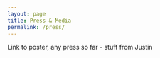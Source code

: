 ```yaml
---
layout: page
title: Press & Media
permalink: /press/
---
```


Link to poster, any press so far - stuff from Justin
